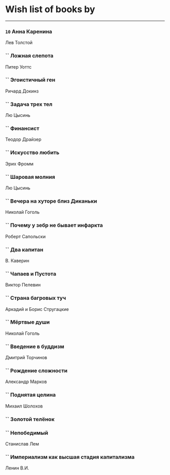 # Wish list of books by [](https://plus.google.com/u/0/105803270930838059244/)
---

### `10` Анна Каренина
Лев Толстой

### `` Ложная слепота
Питер Уоттс

### `` Эгоистичный ген
Ричард Докинз

### `` Задача трех тел
Лю Цысинь

### `` Финансист
Теодор Драйзер

### `` Искусство любить
Эрих Фромм

### `` Шаровая молния
Лю Цысинь

### `` Вечера на хуторе близ Диканьки
Николай Гоголь

### `` Почему у зебр не бывает инфаркта
Роберт Сапольски

### `` Два капитан
В. Каверин

### `` Чапаев и Пустота
Виктор Пелевин

### `` Страна багровых туч
Аркадий и Борис Стругацкие

### `` Мёртвые души
Николай Гоголь

### `` Введение в буддизм
Дмитрий Торчинов

### `` Рождение сложности
Александр Марков

### `` Поднятая целина
Михаил Шолохов

### `` Золотой телёнок

### `` Непобедимый
Станислав Лем

### `` Империализм как высшая стадия капитализма
Ленин В.И.

